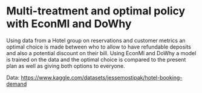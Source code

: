 # Multi-treatment and optimal policy with EconMl and DoWhy

Using data from a Hotel group on reservations and customer metrics an optimal choice is made between who to allow
to have refundable deposits and also a potential discount on their bill. Using EconMl and DoWhy a model is trained on 
the data and the optimal choice is compared to the present plan as well as giving both options to everyone.

Data: https://www.kaggle.com/datasets/jessemostipak/hotel-booking-demand

